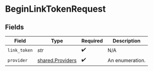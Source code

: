 # BeginLinkTokenRequest


## Fields

| Field                                                | Type                                                 | Required                                             | Description                                          |
| ---------------------------------------------------- | ---------------------------------------------------- | ---------------------------------------------------- | ---------------------------------------------------- |
| `link_token`                                         | *str*                                                | :heavy_check_mark:                                   | N/A                                                  |
| `provider`                                           | [shared.Providers](../../models/shared/providers.md) | :heavy_check_mark:                                   | An enumeration.                                      |